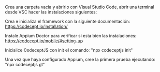 Crea una carpeta vacia y abrirlo con Visual Studio Code, abrir una terminal desde VSC
hacer las instalaciones siguientes:   

Crea e inicializa el framework con la siguiente documentación: 
https://codecept.io/installation/

Instale Appium Doctor para verificar si esta bien las instalaciones:
https://codecept.io/mobile/#setting-up 

Inicialice CodeceptJS con init el comando:
"npx codeceptjs init"

Una vez que haya configurado Appium, cree la primera prueba ejecutando:
"npx codeceptjs gt"

